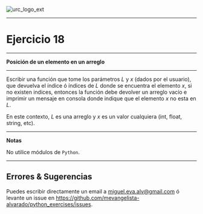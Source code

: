 ![urc_logo_ext](https://github.com/URC-MAC/.github/assets/28746720/1d2b04df-5870-457b-82ab-4eb97ec99e17)
_____

# Ejercicio 18
_____

__Posición de un elemento en un arreglo__  

_____

Escribir una función que tome los parámetros $L$ y $x$ (dados por el usuario), que devuelva el índice ó índices de $L$ donde se encuentra el elemento $x$, si no existen indices, entonces la función debe devolver un arreglo vacío e imprimir un mensaje en consola donde indique que el elemento $x$ no esta en $L$. 

En este contexto, $L$ es una arreglo y $x$ es un valor cualquiera (int, float, string, etc). 

____

**Notas**  

No utilice módulos de `Python`.

_____

## Errores & Sugerencias

Puedes escribir directamente un email a [miguel.eva.alv@gmail.com](mailto:miguel.eva.alv@gmail.com) ó levante un issue en https://github.com/mevangelista-alvarado/python_exercises/issues.
